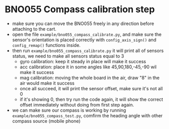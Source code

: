 # BNO055 Compass calibration step

- make sure you can move the BNO055 freely in any direction before attaching to the cart.
- open the file `example/bno055_compass_calibrate.py`, and make sure the sensor's orientation is placed correctly with `config_axis_sign()` and `config_remap()` functions inside.
- then run `example/bno055_compass_calibrate.py` it will print all of sensors status, we need to make all sensors status equal to 3
	- gyro calibration: keep it steady in place will make it success
	- acc calibration: place it in some angles like 45,90,180,-45,-90 wil make it success
	- mag calibration: moving the whole board in the air, draw "8" in the air would make it success
	- once all succeed, it will print the sensor offset, make sure it's not all 0
	- if it's showing 0, then try run the code again, it will show the correct offset immediately without doing from first step again.
- we can make sure our compass is working by running `example/bno055_compass_test.py`, comfirm the heading angle with other compass source (mobile phone)
